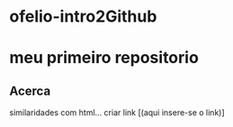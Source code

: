 # ofelio-intro2Github
# meu primeiro repositorio
## Acerca
similaridades com html... 
criar link [(aqui insere-se o link)]
